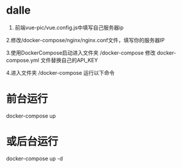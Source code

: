 # dalle
1. 前端vue-pic/vue.config.js中填写自己服务器ip

2.修改/docker-compose/nginx/nginx.conf文件，填写你的服务器IP

3.使用DockerCompose启动进入文件夹 /docker-compose 修改 docker-compose.yml 文件替换自己的API_KEY

4.进入文件夹 /docker-compose 运行以下命令

 # 前台运行
 docker-compose up
 # 或后台运行
 docker-compose up -d
